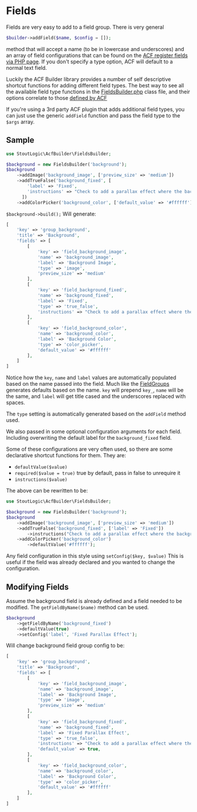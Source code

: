 # Fields
Fields are very easy to add to a field group. There is very general 
```php
$builder->addField($name, $config = []);
```
method that will accept a name (to be in lowercase and underscores) and an array of field configurations that can be found on the [ACF register fields via PHP page](https://www.advancedcustomfields.com/resources/register-fields-via-php/#field-settings). If you don't specify a type option, ACF will default to a normal text field.

Luckily the ACF Builder library provides a number of self descriptive shortcut functions for adding different field types. The best way to see all the available field type functions in the [FieldsBuilder.php](https://github.com/StoutLogic/acf-builder/blob/master/src/FieldsBuilder.php#L142) class file, and their options correlate to those [defined by ACF](https://www.advancedcustomfields.com/resources/register-fields-via-php/#field-settings)

If you're using a 3rd party ACF plugin that adds additional field types, you can just use the generic `addField` function and pass the field type to the `$args` array.

## Sample
```php
use StoutLogic\AcfBuilder\FieldsBuilder;

$background = new FieldsBuilder('background');
$background
    ->addImage('background_image', ['preview_size' => 'medium'])
    ->addTrueFalse('background_fixed', [
        'label' => 'Fixed',
        'instructions' => "Check to add a parallax effect where the background image doesn't move when scrolling"
      ])
    ->addColorPicker('background_color', ['default_value' => '#ffffff']);
```
`$background->build();` Will generate:
```php
[
    'key' => 'group_background',
    'title' => 'Background',
    'fields' => [
        [
            'key' => 'field_background_image',
            'name' => 'background_image',
            'label' => 'Background Image',
            'type' => 'image',
            'preview_size' => 'medium'
        ],
        [
            'key' => 'field_background_fixed',
            'name' => 'background_fixed',
            'label' => 'Fixed',
            'type' => 'true_false',
            'instructions' => "Check to add a parallax effect where the background image doesn't move when scrolling"
        ],
        [
            'key' => 'field_background_color',
            'name' => 'background_color',
            'label' => 'Background Color',
            'type' => 'color_picker',
            'default_value' => '#ffffff'
        ],
    ]
]
```
Notice how the `key`, `name` and `label` values are automatically populated based on the name passed into the field. Much like the [FieldGroups](../Field-Groups#acf-builder-field-group-defaults) generates defaults based on the name. `key` will prepend `key_`, `name` will be the same, and `label` will get title cased and the underscores replaced with spaces.

The `type` setting is automatically generated based on the `addField` method used.

We also passed in some optional configuration arguments for each field. Including overwriting the default label for the `background_fixed` field.

Some of these configurations are very often used, so there are some declarative shortcut functions for them. They are:
* `defaultValue($value)`
* `required($value = true)` true by default, pass in false to unrequire it
* `instructions($value)`

The above can be rewritten to be:
```php
use StoutLogic\AcfBuilder\FieldsBuilder;

$background = new FieldsBuilder('background');
$background
    ->addImage('background_image', ['preview_size' => 'medium'])
    ->addTrueFalse('background_fixed', ['label' => 'Fixed'])
        ->instructions("Check to add a parallax effect where the background image doesn't move when scrolling")
    ->addColorPicker('background_color')
        ->defaultValue('#ffffff');
```
Any field configuration in this style using `setConfig($key, $value)` This is useful if the field was already declared and you wanted to change the configuration.

## Modifying Fields
Assume the background field is already defined and a field needed to be modified. The `getFieldByName($name)` method can be used.
```php
$background
    ->getFieldByName('background_fixed')
    ->defaultValue(true)
    ->setConfig('label', 'Fixed Parallax Effect');
``` 
Will change background field group config to be:
```php
[
    'key' => 'group_background',
    'title' => 'Background',
    'fields' => [
        [
            'key' => 'field_background_image',
            'name' => 'background_image',
            'label' => 'Background Image',
            'type' => 'image',
            'preview_size' => 'medium'
        ],
        [
            'key' => 'field_background_fixed',
            'name' => 'background_fixed',
            'label' => 'Fixed Parallax Effect',
            'type' => 'true_false',
            'instructions' => "Check to add a parallax effect where the background image doesn't move when scrolling"
            'default_value' => true,
        ],
        [
            'key' => 'field_background_color',
            'name' => 'background_color',
            'label' => 'Background Color',
            'type' => 'color_picker',
            'default_value' => '#ffffff'
        ],
    ]
]
```